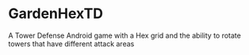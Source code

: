 GardenHexTD
===========

A Tower Defense Android game with a Hex grid and the ability to rotate towers that have different attack areas